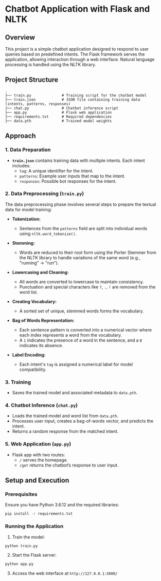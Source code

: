 # Chatbot Application with Flask and NLTK

## Overview
This project is a simple chatbot application designed to respond to user queries based on predefined intents. The Flask framework serves the application, allowing interaction through a web interface. Natural language processing is handled using the NLTK library.

## Project Structure
```
.
├── train.py              # Training script for the chatbot model
├── train.json            # JSON file containing training data (intents, patterns, responses)
├── chat.py               # Chatbot inference script
├── app.py                # Flask web application
├── requirements.txt      # Required dependencies
├── data.pth              # Trained model weights
```

## Approach
### 1. Data Preparation
- **`train.json`** contains training data with multiple intents. Each intent includes:
  - `tag`: A unique identifier for the intent.
  - `patterns`: Example user inputs that map to the intent.
  - `responses`: Possible bot responses for the intent.

### 2. Data Preprocessing (`train.py`)
The data preprocessing phase involves several steps to prepare the textual data for model training:

- **Tokenization:**
  - Sentences from the `patterns` field are split into individual words using `nltk.word_tokenize()`.

- **Stemming:**
  - Words are reduced to their root form using the Porter Stemmer from the NLTK library to handle variations of the same word (e.g., "running" -> "run").

- **Lowercasing and Cleaning:**
  - All words are converted to lowercase to maintain consistency.
  - Punctuation and special characters like `?`, `.`, `!` are removed from the word list.

- **Creating Vocabulary:**
  - A sorted set of unique, stemmed words forms the vocabulary.

- **Bag of Words Representation:**
  - Each sentence pattern is converted into a numerical vector where each index represents a word from the vocabulary.
  - A `1` indicates the presence of a word in the sentence, and a `0` indicates its absence.

- **Label Encoding:**
  - Each intent's `tag` is assigned a numerical label for model compatibility.

### 3. Training
- Saves the trained model and associated metadata to `data.pth`.

### 4. Chatbot Inference (`chat.py`)
- Loads the trained model and word list from `data.pth`.
- Processes user input, creates a bag-of-words vector, and predicts the intent.
- Returns a random response from the matched intent.

### 5. Web Application (`app.py`)
- Flask app with two routes:
  - `/` serves the homepage.
  - `/get` returns the chatbot’s response to user input.

## Setup and Execution
### Prerequisites
Ensure you have Python 3.6.12 and the required libraries:
```bash
pip install -r requirements.txt
```

### Running the Application
1. Train the model:
```bash
python train.py
```
2. Start the Flask server:
```bash
python app.py
```
3. Access the web interface at `http://127.0.0.1:5000/`



